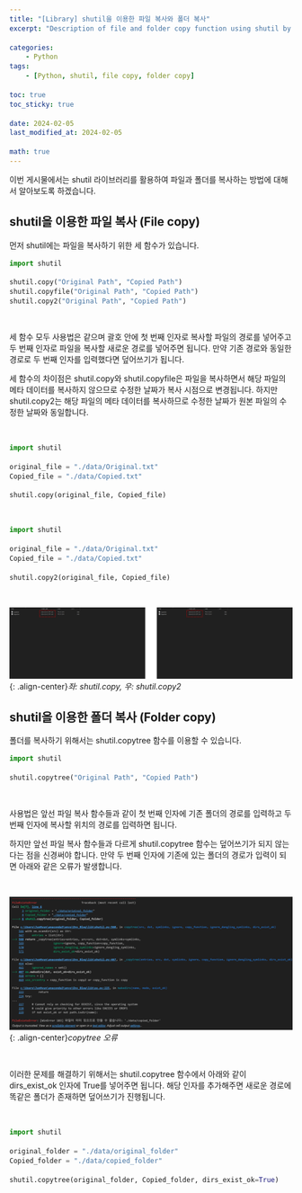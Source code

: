 ```yaml
---
title: "[Library] shutil을 이용한 파일 복사와 폴더 복사"
excerpt: "Description of file and folder copy function using shutil by Junhyuns"

categories:
    - Python
tags:
    - [Python, shutil, file copy, folder copy]

toc: true
toc_sticky: true

date: 2024-02-05
last_modified_at: 2024-02-05

math: true
---
```


이번 게시물에서는 shutil 라이브러리를 활용하여 파일과 폴더를 복사하는 방법에 대해서 알아보도록 하겠습니다.

## shutil을 이용한 파일 복사 (File copy)

먼저 shutil에는 파일을 복사하기 위한 세 함수가 있습니다.


```python
import shutil

shutil.copy("Original Path", "Copied Path")
shutil.copyfile("Original Path", "Copied Path")
shutil.copy2("Original Path", "Copied Path")
```

<br>

세 함수 모두 사용법은 같으며 괄호 안에 첫 번째 인자로 복사할 파일의 경로를 넣어주고 두 번째 인자로 파일을 복사할 새로운 경로를 넣어주면 됩니다. 만약 기존 경로와 동일한 경로로 두 번째 인자를 입력했다면 덮어쓰기가 됩니다.

세 함수의 차이점은 shutil.copy와 shutil.copyfile은 파일을 복사하면서 해당 파일의 메타 데이터를 복사하지 않으므로 수정한 날짜가 복사 시점으로 변경됩니다. 하지만 shutil.copy2는 해당 파일의 메타 데이터를 복사하므로 수정한 날짜가 원본 파일의 수정한 날짜와 동일합니다.

<br>

```python
import shutil

original_file = "./data/Original.txt"
Copied_file = "./data/Copied.txt"

shutil.copy(original_file, Copied_file)
```

<br>

```python
import shutil

original_file = "./data/Original.txt"
Copied_file = "./data/Copied.txt"

shutil.copy2(original_file, Copied_file)
```

<br>

![img_file](/assets/img/post/shutilcopy/post.png){: .align-center}*좌: shutil.copy, 우: shutil.copy2*

## shutil을 이용한 폴더 복사 (Folder copy)

폴더를 복사하기 위해서는 shutil.copytree 함수를 이용할 수 있습니다.

```python
import shutil

shutil.copytree("Original Path", "Copied Path")
```

<br>

사용법은 앞선 파일 복사 함수들과 같이 첫 번째 인자에 기존 폴더의 경로를 입력하고 두 번째 인자에 복사할 위치의 경로를 입력하면 됩니다.

하지만 앞선 파일 복사 함수들과 다르게 shutil.copytree 함수는 덮어쓰기가 되지 않는다는 점을 신경써야 합니다. 만약 두 번째 인자에 기존에 있는 폴더의 경로가 입력이 되면 아래와 같은 오류가 발생합니다.

<br>

![img_folder](/assets/img/post/shutilcopy/folder.png){: .align-center}*copytree 오류*

<br>

이러한 문제를 해결하기 위해서는 shutil.copytree 함수에서 아래와 같이 dirs_exist_ok 인자에 True를 넣어주면 됩니다. 해당 인자를 추가해주면 새로운 경로에 똑같은 폴더가 존재하면 덮어쓰기가 진행됩니다.

<br>

```python
import shutil

original_folder = "./data/original_folder"
Copied_folder = "./data/copied_folder"

shutil.copytree(original_folder, Copied_folder, dirs_exist_ok=True)
```